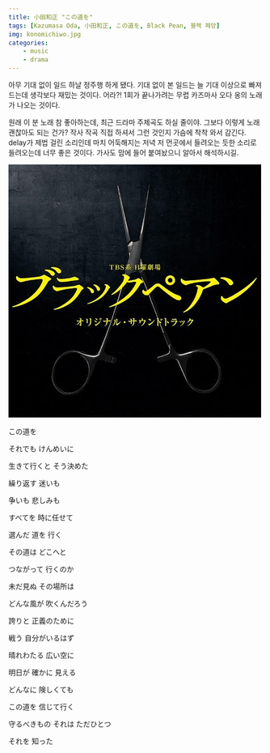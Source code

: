 ```yaml
---
title: 小田和正 "この道を"
tags: [Kazumasa Oda, 小田和正, この道を, Black Pean, 블랙 페앙]
img: konomichiwo.jpg
categories:
    - music
    - drama
---
```


아무 기대 없이 일드 하날 정주행 하게 됐다. 기대 없이 본 일드는 늘 기대 이상으로 빠져드는데 생각보다 재밌는 것이다. 어라?! 1회가 끝나가려는 무렵 카즈마사 오다 옹의 노래가 나오는 것이다. 

원래 이 분 노래 참 좋아하는데, 최근 드라마 주제곡도 하실 줄이야. 그보다 이렇게 노래 괜찮아도 되는 건가? 작사 작곡 직접 하셔서 그런 것인지 가슴에 착착 와서 감긴다. delay가 제법 걸린 소리인데 마치 어둑해지는 저녁 저 먼곳에서 들려오는 듯한 소리로 들려오는데 너무 좋은 것이다. 가사도 맘에 들어 붙여놨으니 알아서 해석하시길. 

[![小田和正 - この道を](/assets/images/black_pean.jpg)](https://youtu.be/bqvyKkzfuvM)

この道を

それでも けんめいに

生きて行くと そう決めた

繰り返す 迷いも

争いも 悲しみも

すべてを 時に任せて

選んだ 道を 行く

その道は どこへと

つながって 行くのか

未だ見ぬ その場所は

どんな風が 吹くんだろう

誇りと 正義のために

戦う 自分がいるはず

晴れわたる 広い空に

明日が 確かに 見える

どんなに 険しくても

この道を 信じて行く

守るべきもの それは ただひとつ

それを 知った